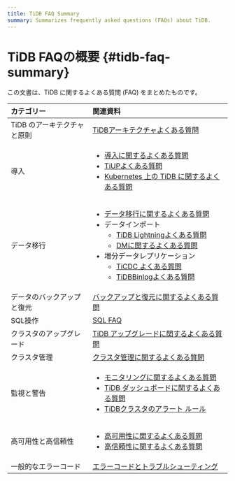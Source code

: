 ```yaml
---
title: TiDB FAQ Summary
summary: Summarizes frequently asked questions (FAQs) about TiDB.
---
```


# TiDB FAQの概要 {#tidb-faq-summary}

この文書は、TiDB に関するよくある質問 (FAQ) をまとめたものです。

| カテゴリー            | 関連資料                                                                                                                                                                                                                                                                                                                                                                                                                                                                                                                                                    |
| :--------------- | :------------------------------------------------------------------------------------------------------------------------------------------------------------------------------------------------------------------------------------------------------------------------------------------------------------------------------------------------------------------------------------------------------------------------------------------------------------------------------------------------------------------------------------------------------ |
| TiDB のアーキテクチャと原則 | [<a href="/faq/tidb-faq.md">TiDBアーキテクチャよくある質問</a>](/faq/tidb-faq.md)                                                                                                                                                                                                                                                                                                                                                                                                                                                                                    |
| 導入               | <ul><li>[<a href="/faq/deploy-and-maintain-faq.md">導入に関するよくある質問</a>](/faq/deploy-and-maintain-faq.md)</li><li> [<a href="/tiup/tiup-faq.md">TiUPよくある質問</a>](/tiup/tiup-faq.md)</li><li> [<a href="https://docs.pingcap.com/tidb-in-kubernetes/stable/faq">Kubernetes 上の TiDB に関するよくある質問</a>](https://docs.pingcap.com/tidb-in-kubernetes/stable/faq)</li></ul>                                                                                                                                                                                          |
| データ移行            | <ul><li>[<a href="/faq/migration-tidb-faq.md">データ移行に関するよくある質問</a>](/faq/migration-tidb-faq.md)</li><li>データインポート<ul><li>[<a href="/tidb-lightning/tidb-lightning-faq.md">TiDB Lightningよくある質問</a>](/tidb-lightning/tidb-lightning-faq.md)</li><li> [<a href="/dm/dm-faq.md">DMに関するよくある質問</a>](/dm/dm-faq.md)</li></ul></li><li>増分データレプリケーション<ul><li>[<a href="/ticdc/ticdc-faq.md">TiCDC よくある質問</a>](/ticdc/ticdc-faq.md)</li><li> [<a href="/tidb-binlog/tidb-binlog-faq.md">TiDBBinlogよくある質問</a>](/tidb-binlog/tidb-binlog-faq.md)</li></ul></li></ul> |
| データのバックアップと復元    | [<a href="/faq/backup-and-restore-faq.md">バックアップと復元に関するよくある質問</a>](/faq/backup-and-restore-faq.md)                                                                                                                                                                                                                                                                                                                                                                                                                                                      |
| SQL操作            | [<a href="/faq/sql-faq.md">SQL FAQ</a>](/faq/sql-faq.md)                                                                                                                                                                                                                                                                                                                                                                                                                                                                                                |
| クラスタのアップグレード     | [<a href="/faq/upgrade-faq.md">TiDB アップグレードに関するよくある質問</a>](/faq/upgrade-faq.md)                                                                                                                                                                                                                                                                                                                                                                                                                                                                         |
| クラスタ管理           | [<a href="/faq/manage-cluster-faq.md">クラスタ管理に関するよくある質問</a>](/faq/manage-cluster-faq.md)                                                                                                                                                                                                                                                                                                                                                                                                                                                                 |
| 監視と警告            | <ul><li>[<a href="/faq/monitor-faq.md">モニタリングに関するよくある質問</a>](/faq/monitor-faq.md)</li><li> [<a href="/dashboard/dashboard-faq.md">TiDB ダッシュボードに関するよくある質問</a>](/dashboard/dashboard-faq.md)</li><li> [<a href="/alert-rules.md">TiDBクラスタのアラート ルール</a>](/alert-rules.md)</li></ul>                                                                                                                                                                                                                                                                        |
| 高可用性と高信頼性        | <ul><li>[<a href="/faq/high-availability-faq.md">高可用性に関するよくある質問</a>](/faq/high-availability-faq.md)</li><li> [<a href="/faq/high-reliability-faq.md">高信頼性に関するよくある質問</a>](/faq/high-reliability-faq.md)</li></ul>                                                                                                                                                                                                                                                                                                                                        |
| 一般的なエラーコード       | [<a href="/error-codes.md">エラーコードとトラブルシューティング</a>](/error-codes.md)                                                                                                                                                                                                                                                                                                                                                                                                                                                                                     |
